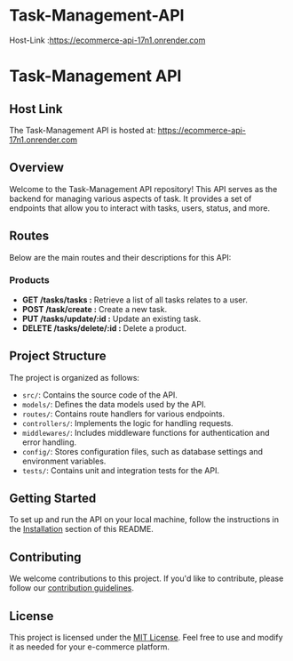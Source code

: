 # Task-Management-API

Host-Link :https://ecommerce-api-17n1.onrender.com

# Task-Management API

## Host Link
The Task-Management API is hosted at: https://ecommerce-api-17n1.onrender.com

## Overview
Welcome to the Task-Management API repository! This API serves as the backend for managing various aspects of task. It provides a set of endpoints that allow you to interact with tasks, users, status, and more.

## Routes
Below are the main routes and their descriptions for this API:

### Products
- **GET /tasks/tasks :** Retrieve a list of all tasks relates to a user.
- **POST /task/create :** Create a new task.
- **PUT /tasks/update/:id :** Update an existing task.
- **DELETE /tasks/delete/:id :** Delete a product.



## Project Structure
The project is organized as follows:

- `src/`: Contains the source code of the API.
- `models/`: Defines the data models used by the API.
- `routes/`: Contains route handlers for various endpoints.
- `controllers/`: Implements the logic for handling requests.
- `middlewares/`: Includes middleware functions for authentication and error handling.
- `config/`: Stores configuration files, such as database settings and environment variables.
- `tests/`: Contains unit and integration tests for the API.

## Getting Started
To set up and run the API on your local machine, follow the instructions in the [Installation](#installation) section of this README.


## Contributing
We welcome contributions to this project. If you'd like to contribute, please follow our [contribution guidelines](CONTRIBUTING.md).

## License
This project is licensed under the [MIT License](LICENSE). Feel free to use and modify it as needed for your e-commerce platform.



